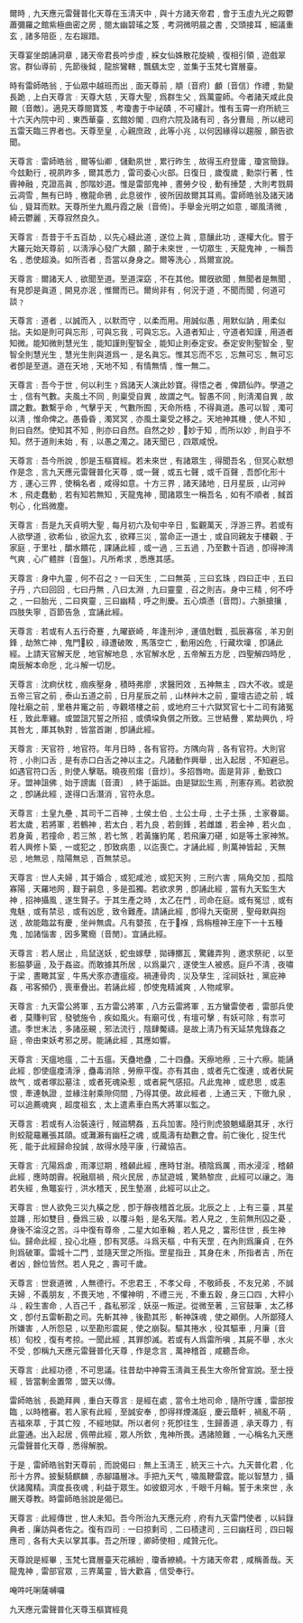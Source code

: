 爾時﹐九天應元雷聲普化天尊在玉淸天中﹐與十方諸天帝君﹐會于玉虛九光之殿鬱蕭彌羅之館紫極曲密之房﹐閱太幽碧瑤之笈﹐考洞微明晨之書﹐交頭接耳﹐細議重玄﹐諸多陪臣﹐左右踧踖。

天尊宴坐朗誦洞章﹐諸天帝君長吟步虛﹐綵女仙姝散花旋繞﹐復相引領﹐遊戲翠宮。群仙導前﹐先節後鉞﹐龍旂鸞轄﹐飄颻太空﹐並集于玉梵七寶層臺。

時有雷師皓翁﹐于仙眾中越班而出﹐面天尊前﹐頫〔音府〕顱〔音信〕作禮﹐勃變長跪﹐上白天尊言﹕天尊大慈﹐天尊大聖﹐爲群生父﹐爲萬靈師。今者諸天咸此良覿〔音敵〕。適見天尊閱寶笈﹐考瓊書于中祕賾﹐不可縷計。惟有玉霄一府所統三十六天內院中司﹑東西華臺﹑玄館妙閣﹑四府六院及諸有司﹐各分曹局﹐所以總司五雷天臨三界者也。天尊至皇﹐心親庶政﹐此等小兆﹐以何因緣得以趨服﹐願告欲聞。

天尊言﹕雷師皓翁﹐爾等仙卿﹐儲勳夙世﹐累行昨生﹐故得玉府登庸﹐瓊宮簡錄。今玆勳行﹐視夙昨多﹐爾其悉力﹐雷司委心火部。日復日﹐歲復歲﹐勳崇行著﹐性霽神融﹐克證高眞﹐卽階妙道。惟是雷部鬼神﹐晝勞夕役﹐動有捶楚﹐大則考戮屑云凋雪﹐無有已時﹐檄龍命鴉﹐此息彼作﹐彼所因故爾其耳焉。雷師皓翁及諸天諸仙﹐聳耳而默。天尊所坐九鳳丹霞之扆〔音倚〕。手舉金光明之如意﹐瑯風淸微﹐綺云鬱麗﹐天尊寂然良久。

天尊言﹕吾昔于千五百劫﹐以先心縫此道﹐遂位上眞﹐意釀此功﹐遂權大化。嘗于大羅元始天尊前﹐以淸淨心發广大願﹐願于未來世﹐一切眾生﹐天龍鬼神﹐一稱吾名﹐悉使超渙。如所否者﹐吾當以身身之。爾等洗心﹐爲爾宣說。

天尊言﹕爾諸天人﹐欲聞至道。至道深窈﹐不在其他。爾旣欲聞﹐無聞者是無聞﹐有見卽是眞道﹐開見亦泯﹐惟爾而已。爾尙非有﹐何況于道﹐不聞而聞﹐何道可談﹖

天尊言﹕道者﹐以誠而入﹐以默而守﹐以柔而用。用誠似愚﹐用默似訥﹐用柔似拙。夫如是則可與忘形﹐可與忘我﹐可與忘忘。入道者知止﹐守道者知謹﹐用道者知微。能知微則慧光生﹐能知謹則聖智全﹐能知止則泰定安。泰定安則聖智全﹐聖智全則慧光生﹐慧光生則與道爲一﹐是名眞忘。惟其忘而不忘﹐忘無可忘﹐無可忘者卽是至道。道在天地﹐天地不知﹐有情無情﹐惟一無二。

天尊言﹕吾今于世﹐何以利生﹖爲諸天人演此妙寶。得悟之者﹐俾躋仙阼。學道之士﹐信有气數。夫風土不同﹐則稟受自異﹐故謂之气。智愚不同﹐則淸濁自異﹐故謂之數。數繫乎命﹐气擊乎天﹐气數所囿﹐天命所梏﹐不得眞道。愚可以智﹐濁可以淸﹐惟命俾之。愚昏昏﹐濁冥冥﹐亦風土稟受之移之。天地神其機﹐使人不知﹐則曰自然。使知其不知﹐則亦曰自然。自然之妙﹐𨿽妙于知﹐而所以妙﹐則自乎不知。然于道則未始﹐有﹐以愚之濁之。諸天聞已﹐四眾咸悅。

天尊言﹕吾今所說﹐卽是玉樞寶經。若未來世﹐有諸眾生﹐得聞吾名﹐但冥心默想作是念﹐言九天應元雷聲普化天尊﹐或一聲﹐或五七聲﹐或千百聲﹐吾卽化形十方﹐運心三界﹐使稱名者﹐咸得如意。十方三界﹐諸天諸地﹐日月星辰﹐山河艸木﹐飛走蠢動﹐若有知若無知﹐天龍鬼神﹐聞諸眾生一稱吾名﹐如有不順者﹐馘首刳心﹐化爲微塵。

天尊言﹕吾是九天貞明大聖﹐每月初六及旬中辛日﹐監觀萬天﹐浮游三界。若或有人欲學道﹐欲希仙﹐欲逭九玄﹐欲釋三災﹐當命正一道士﹐或自同親友于樓觀﹑于家庭﹐于里社﹐釂水饋花﹐課誦此經﹐或一過﹐三五過﹐乃至數十百過﹐卽得神淸气爽﹐心广體胖〔音盤〕。凡所希求﹐悉應其感。

天尊言﹕身中九靈﹐何不召之﹖一曰天生﹐二曰無英﹐三曰玄珠﹐四曰正中﹐五曰子丹﹐六曰回回﹐七曰丹無﹐八曰太淵﹐九曰靈童﹐召之則吉。身中三精﹐何不呼之﹐一曰胎光﹐二曰爽靈﹐三曰幽精﹐呼之則慶。五心煩懣〔音悶〕。六脈搶攘﹐四肢失寧﹐百節告急﹐宜誦此經。

天尊言﹕若或有人五行奇蹇﹐九曜嶔崎﹐年逢刑沖﹐運值尅戰﹐孤辰寡宿﹐羊刃劍鋒﹐劫煞亡神﹐鬼門絞﹐祿遭破敗﹐馬落空亡﹐動用凶危﹐行藏坎壈﹐卽誦此經。上請天官解天戹﹐地官解地息﹐水官解水戹﹐五帝解五方戹﹐四聖解四時戹﹐南辰解本命戹﹐北斗解一切戹。

天尊言﹕沈痾伏枕﹐痼疾壓身﹐積時弗廖﹐求醫罔效﹐五神無主﹐四大不收。或是五帝三官之前﹐泰山五道之前﹐日月星辰之前﹐山林艸木之前﹐靈壇古迹之前﹐城隍社廟之前﹐里巷井竃之前﹐寺觀塔樓之前﹐或地府三十六獄冥官七十二司有諸冤枉﹐致此牽纏。或盟詛咒誓之所招﹐或債垜負償之所致。三世結釁﹐累劫興仇﹐埒其咎尢﹐厙其執對﹐皆當首謝﹐卽誦此經。

天尊言﹕天官符﹐地官符。年月日時﹐各有官符。方隅向背﹐各有官符。大則官符﹐小則口舌﹐是有赤口白舌之神以主之。凡諸動作興舉﹐出入起居﹐不知避忌。如遇官符口舌﹐則使人擊聒。曉夜煎煼〔音炒〕。多招唇吻。面是背非﹐動致口牙。盟神詛佛﹐始于謗讟〔音瀆〕﹐終于詬詆。由是獄訟生焉﹐刑憲存焉。若欲脫之﹐卽誦此經﹐遂得口舌潛消﹐官符永息。

天尊言﹕土皇九壘﹐其司千二百神﹐土侯土伯﹐土公土母﹐土子土孫﹐土家眷屬。若太歲﹐若將軍﹐若鶴神﹐若太白﹐若九良﹐若劍鋒﹐若雌雄﹐若金神﹐若火血﹐若身黃﹐若撞命﹐若三煞﹐若七煞﹐若黃旛豹尾﹐若飛廉刀碪﹐如是等土家神煞。若人興修卜築﹐一或犯之﹐卽致病患﹐以迄喪亡。才誦此經﹐則萬神皆起﹐天無忌﹐地無忌﹐陰陽無忌﹐百無禁忌。

天尊言﹕世人夫婦﹐其于婚合﹐或犯咸池﹐或犯天狗﹐三刑六害﹐隔角交加﹐孤陰寡陽﹐天羅地网﹐艱于嗣息﹐多是孤獨。若欲求男﹐卽誦此經﹐當有九天監生大神﹐招神攝風﹐遂生賢子。于其生產之時﹐太乙在門﹐司命在庭。或有冤愆﹐或有鬼魅﹐或有禁忌﹐或有凶戹﹐致令難產。請誦此經﹐卽得九天衛房﹐聖母默與抱送﹐故能臨盆有慶﹐坐艸無虞。凡有嬰孩﹐在于𧟂褓﹐爲栴檀神王座下一十五種鬼﹐加諸惱害﹐因多驚癇〔音閒〕。宜誦此經。

天尊言﹕若人居止﹐烏鼠送妖﹐蛇虫嫁孽﹐拋磚擲瓦﹐驚雞弄狗﹐邀求祭祀﹐以至影脇夢逼﹐及于姦盜。而敢據其所居﹐以爲巢穴﹐遂使生人被惑。庭戶不淸﹐夜嘯于梁﹐晝瞰其室﹐牛馬犬豕亦遭瘟疫。禍連骨肉﹐災及孳生﹐淫祠妖社﹐黨庇神姦﹐弔客頻仍﹐喪車疊出。若誦此經﹐卽使鬼精滅爽﹐人物咸寧。

天尊言﹕九天雷公將軍﹐五方雷公將軍﹐八方云雷將軍﹐五方蠻雷使者﹐雷部兵使者﹐莫賺判官﹐發號施令﹐疾如風火。有廟可伐﹐有壇可擊﹐有妖可除﹐有祟可遣。季世末法﹐多諸巫覡﹐邪法流行﹐陰肆魘禱。是故上淸乃有天延禁鬼錄姦之庭﹐帝由束妖考邪之房。能誦此經﹐其應如響。

天尊言﹕天瘟地瘟﹐二十五瘟。天蠱地蠱﹐二十四蠱。天瘵地瘵﹐三十六瘵。能誦此經﹐卽使瘟㾮淸淨﹐蠱毒消除﹐勞瘵平復。亦有其由﹐或者先亡復連﹐或者伏屍故气﹐或者塚訟墓注﹐或者死魂染惹﹐或者屍气感招。凡此鬼神﹐或悲思﹐或恚恨﹐牽連執證﹐並緣注射乘隙伺間﹐乃得其便。故此經者﹐上通三天﹐下徹九泉﹐可以追薦魂爽﹐超度祖玄﹐太上遣素車白馬大將軍以監之。

天尊言﹕若或有人治裝遠行﹐賊盜騁姦﹐五兵加害。陸行則虎狼魈蟻磨其牙﹐水行則蛟龍黿鼉張其頤。或灘瀨有幽枉之魂﹐或風濤有劫數之會。前亡後化﹐捉生代死﹐能于此經歸命投誠﹐故得水陸平康﹐行藏協吉。

天尊言﹕亢陽爲虐﹐雨澤愆期﹐稽顙此經﹐應時甘澍。積陰爲厲﹐雨水浸淫﹐稽顙此經﹐應時朗霽。祝融扇禍﹐飛火民居﹐赤鼠遊城﹐驚熱黎庶﹐此經可以禳之。海若失經﹐魚鼈妄行﹐洪水稽天﹐民生墊溺﹐此經可以止之。

天尊言﹕世人欲免三災九橫之戹﹐卽于靜夜稽首北辰。北辰之上﹐上有三臺﹐其星並躔﹐形如雙目﹐疊爲三級﹐以覆斗魁﹐是名天階。若人見之﹐生前無刑囚之憂﹐身後不淪沒之苦。斗中復有尊帝﹐二星大如車輪﹐若人見之﹐畱形住世﹐長生神仙。歸命此經﹐投心北極﹐卽有冥感。斗爲天樞﹐中有天罡﹐在內則爲廉貞﹐在外則爲破軍。雷城十二門﹐並隨天罡之所指。罡星指丑﹐其身在未﹐所指者吉﹐所在者凶﹐餘位皆然。若人見之﹐壽可千歲。

天尊言﹕世衰道微﹐人無德行。不忠君王﹐不孝父母﹐不敬師長﹐不友兄弟﹐不誠夫婦﹐不義朋友﹐不畏天地﹐不懼神明﹐不禮三光﹐不重五穀﹐身三口四﹐大秤小斗﹐殺生害命﹐人百己千﹐姦私邪淫﹐妖巫一叛逆。從微至著﹐三官鼓筆﹐太乙移文﹐卽付五雷斬勘之司。先斬其神﹐後勘其形﹐斬神誅魂﹐使之顚倒。人所鄙殘人所嫌害﹐人所怨惡﹐以至勘形震屍﹐使之崩裂。驅其捲水﹐役其驅車﹐月廉〔音核〕旬校﹐復有考掠。一聞此經﹐其罪卽滅。若或有人爲雷所嗔﹐其屍不舉﹐水火不受﹐卽稱九天應元雷聲普化天尊﹐作是念言﹐萬神稽首﹐咸聽吾命。

天尊言﹕此經功德﹐不可思議。往昔劫中神霄玉淸眞王長生大帝所曾宣說。至士授經﹐皆當剸金置幣﹐盟天以傳。

雷師皓翁﹐長跪拜興﹐重白天尊言﹕是經在處﹐當令土地司命﹐隨所守護﹐雷部按臨﹐以時稽審。若人家有此經﹐至誠安奉﹐卽得祥煙滿庭﹐慶云蔭軒﹐禍亂不萌﹐吉福來萃﹐于其亡歿﹐不經地獄。所以者何﹖死卽往生﹐生歸善道﹐承天尊力﹐有此靈通。出入起居﹐佩帶此經﹐眾人所欽﹐鬼神所畏。遇諸險難﹐一心稱名九天應元雷聲普化天尊﹐悉得解脫。

于是﹐雷師皓翁對天尊前﹐而說偈曰﹕無上玉淸王﹐統天三十六。九天普化君﹐化形十方界。披髮騎麒麟﹐赤腳躡層冰。手把九天气﹐嘯風鞭雷霆。能以智慧力﹐攝伏諸魔精。濟度長夜魂﹐利益于眾生。如彼銀河水﹐千眼千月輪。誓于未來世﹐永颺天尊教。時雷師皓翁說是偈已。

天尊言﹕此經傳世﹐世人未知。吾今所治九天應元府﹐府有九天雷門使者﹐以紏錄典者﹑廉訪與者佐之。復有四司﹕一曰掠剩司﹐二曰積逮司﹐三曰幽枉司﹐四曰報應司﹐各有大夫以掌其事。吾之所理﹐卿師使相﹐咸贊元化。

天尊說是經畢﹐玉梵七寶層臺天花繽紛﹐瓊香繚繞。十方諸天帝君﹐咸稱善哉。天龍鬼神﹐雷部官眾﹐三界萬靈﹐皆大歡喜﹐信受奉行。

唵吽吒唎薩嚩囉

九天應元雷聲普化天尊玉樞寶經竟